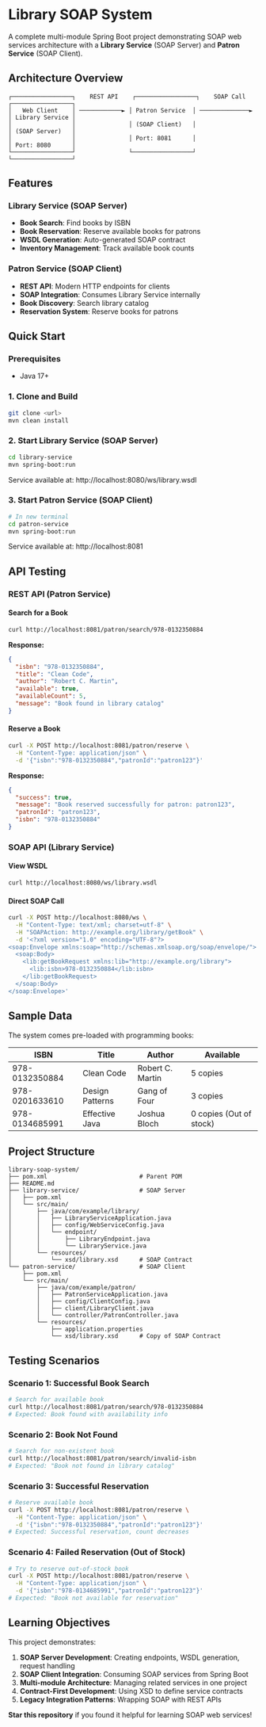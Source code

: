# Library SOAP System

A complete multi-module Spring Boot project demonstrating SOAP web services architecture with a **Library Service** (SOAP Server) and **Patron Service** (SOAP Client).

## Architecture Overview

```
┌─────────────────┐    REST API    ┌─────────────────┐    SOAP Call    ┌─────────────────┐
│   Web Client    │ ────────────► │ Patron Service  │ ──────────────► │ Library Service │
│                 │               │ (SOAP Client)   │                 │ (SOAP Server)   │
│                 │               │ Port: 8081      │                 │ Port: 8080      │
└─────────────────┘               └─────────────────┘                 └─────────────────┘
```

## Features

### Library Service (SOAP Server)
- **Book Search**: Find books by ISBN
- **Book Reservation**: Reserve available books for patrons
- **WSDL Generation**: Auto-generated SOAP contract
- **Inventory Management**: Track available book counts

### Patron Service (SOAP Client)
- **REST API**: Modern HTTP endpoints for clients
- **SOAP Integration**: Consumes Library Service internally
- **Book Discovery**: Search library catalog
- **Reservation System**: Reserve books for patrons

## Quick Start

### Prerequisites
- Java 17+

### 1. Clone and Build
```bash
git clone <url>
mvn clean install
```

### 2. Start Library Service (SOAP Server)
```bash
cd library-service
mvn spring-boot:run
```
Service available at: http://localhost:8080/ws/library.wsdl

### 3. Start Patron Service (SOAP Client)
```bash
# In new terminal
cd patron-service  
mvn spring-boot:run
``` 
Service available at: http://localhost:8081

## API Testing

### REST API (Patron Service)

#### Search for a Book
```bash
curl http://localhost:8081/patron/search/978-0132350884
```

**Response:**
```json
{
  "isbn": "978-0132350884",
  "title": "Clean Code",
  "author": "Robert C. Martin",
  "available": true,
  "availableCount": 5,
  "message": "Book found in library catalog"
}
```

#### Reserve a Book
```bash
curl -X POST http://localhost:8081/patron/reserve \
  -H "Content-Type: application/json" \
  -d '{"isbn":"978-0132350884","patronId":"patron123"}'
```

**Response:**
```json
{
  "success": true,
  "message": "Book reserved successfully for patron: patron123",
  "patronId": "patron123",
  "isbn": "978-0132350884"
}
```

### SOAP API (Library Service)

#### View WSDL
```bash
curl http://localhost:8080/ws/library.wsdl
```

#### Direct SOAP Call
```bash
curl -X POST http://localhost:8080/ws \
  -H "Content-Type: text/xml; charset=utf-8" \
  -H "SOAPAction: http://example.org/library/getBook" \
  -d '<?xml version="1.0" encoding="UTF-8"?>
<soap:Envelope xmlns:soap="http://schemas.xmlsoap.org/soap/envelope/">
  <soap:Body>
    <lib:getBookRequest xmlns:lib="http://example.org/library">
      <lib:isbn>978-0132350884</lib:isbn>
    </lib:getBookRequest>
  </soap:Body>
</soap:Envelope>'
```

## Sample Data

The system comes pre-loaded with programming books:

| ISBN | Title | Author | Available |
|------|-------|--------|-----------|
| 978-0132350884 | Clean Code | Robert C. Martin | 5 copies |
| 978-0201633610 | Design Patterns | Gang of Four | 3 copies |
| 978-0134685991 | Effective Java | Joshua Bloch | 0 copies (Out of stock) |

## Project Structure

```
library-soap-system/
├── pom.xml                          # Parent POM
├── README.md
├── library-service/                 # SOAP Server
│   ├── pom.xml
│   └── src/main/
│       ├── java/com/example/library/
│       │   ├── LibraryServiceApplication.java
│       │   ├── config/WebServiceConfig.java
│       │   └── endpoint/
│       │       ├── LibraryEndpoint.java
│       │       └── LibraryService.java
│       └── resources/
│           └── xsd/library.xsd      # SOAP Contract
└── patron-service/                  # SOAP Client
    ├── pom.xml
    └── src/main/
        ├── java/com/example/patron/
        │   ├── PatronServiceApplication.java
        │   ├── config/ClientConfig.java
        │   ├── client/LibraryClient.java
        │   └── controller/PatronController.java
        └── resources/
            ├── application.properties
            └── xsd/library.xsd      # Copy of SOAP Contract
```

## Testing Scenarios

### Scenario 1: Successful Book Search
```bash
# Search for available book
curl http://localhost:8081/patron/search/978-0132350884
# Expected: Book found with availability info
```

### Scenario 2: Book Not Found
```bash
# Search for non-existent book
curl http://localhost:8081/patron/search/invalid-isbn
# Expected: "Book not found in library catalog"
```

### Scenario 3: Successful Reservation
```bash
# Reserve available book
curl -X POST http://localhost:8081/patron/reserve \
  -H "Content-Type: application/json" \
  -d '{"isbn":"978-0132350884","patronId":"patron123"}'
# Expected: Successful reservation, count decreases
```

### Scenario 4: Failed Reservation (Out of Stock)
```bash
# Try to reserve out-of-stock book
curl -X POST http://localhost:8081/patron/reserve \
  -H "Content-Type: application/json" \
  -d '{"isbn":"978-0134685991","patronId":"patron123"}'
# Expected: "Book not available for reservation"
```
## Learning Objectives

This project demonstrates:

1. **SOAP Server Development**: Creating endpoints, WSDL generation, request handling
2. **SOAP Client Integration**: Consuming SOAP services from Spring Boot
3. **Multi-module Architecture**: Managing related services in one project
4. **Contract-First Development**: Using XSD to define service contracts
5. **Legacy Integration Patterns**: Wrapping SOAP with REST APIs

**Star this repository** if you found it helpful for learning SOAP web services!